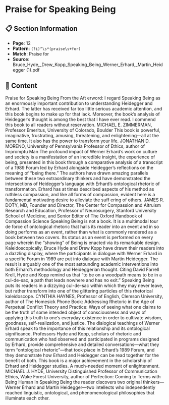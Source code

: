 # Praise for Speaking Being

## 📋 Section Information

- **Page**: 12
- **Pattern**: `(?i)^\s*(praise\s+for)`
- **Match**: Praise for
- **Source**: Bruce_Hyde,_Drew_Kopp_Speaking_Being_Werner_Erhard,_Martin_Heidegger (1).pdf

## 📄 Content

Praise for Speaking Being
From the Aft erword:
I regard Speaking Being as an enormously important contribution to understanding
Heidegger and Erhard. The latter has received far too little serious academic
attention, and this book begins to make up for that lack. Moreover, the book’s
analysis of Heidegger’s thought is among the best that I have ever read. I commend
this book to all readers without reservation.
MICHAEL E. ZIMMERMAN, Professor Emeritus, University of Colorado, Boulder
This book is powerful, imaginative, frustrating, amusing, threatening, and
enlightening—all at the same time. It also has the power to transform your life.
JONATHAN D. MORENO, University of Pennsylvania Professor of Ethics,
author of Impromptu Man
The profound impact of Werner Erhard’s work on culture and society is a
manifestation of an incredible insight, the experience of being, presented in
this book through a comparative analysis of a transcript of a 1989 Forum led by
Erhard alongside Heidegger’s reflections on the meaning of “being there.” The
authors have drawn amazing parallels between these two extraordinary thinkers
and have demonstrated the intersections of Heidegger’s language with Erhard’s
ontological rhetoric of transformation. Erhard has at times described aspects of his
method as ruthless compassion, and like all forms of compassion, evident here is a
fundamental motivating desire to alleviate the suff ering of others.
JAMES R. DOTY, MD, Founder and Director, The Center for Compassion and Altruism
Research and Education, Professor of Neurosurgery, Stanford University School of
Medicine, and Senior Editor of  The Oxford Handbook of Compassion Science
Speaking Being is not a book. It is a multimodal tour de force of ontological rhetoric
that hails its reader into an event and in so doing performs as an event, rather
than what is commonly rendered as a book between two covers. Its status as an
event is performed on every page wherein the “showing” of Being is enacted via
its remarkable design. Kaleidoscopically, Bruce Hyde and Drew Kopp have drawn
their readers into a dazzling display, where the participants in dialogue with Werner
Erhard in a specific Forum in 1989 are put into dialogue with Martin Heidegger. The
result is arguably one of the most astounding academic interventions into both
Erhard’s methodology and Heideggerian thought. Citing David Farrell Krell, Hyde
and Kopp remind us that “to be on a woodpath means to be in a cul-de-sac, a path
that leads nowhere and has no exit.” Speaking Being puts its readers in a dizzying
cul-de-sac within which they may never leave, but rather transform into one of the
glittering particles of this rhetorical kaleidoscope.
CYNTHIA HAYNES, Professor of English, Clemson University, author of  The Homesick
Phone Book: Addressing Rhetoric in the Age of Perpetual Conflict
Theory and Practice: Ways of seeing what one claims to be the truth of some
intended object of consciousness and ways of applying this truth to one’s
everyday existence in order to cultivate wisdom, goodness, self-realization, and
justice. The dialogical teachings of Werner Erhard speak to the importance of this
relationship and its ontological significance. Professors Hyde and Kopp, scholars
of rhetoric and communication who had observed and participated in programs
designed by Erhard, provide comprehensive and detailed conversations—what
they term “ontological rhetoric”—that took place in Erhard’s 1989 Forum, and they
demonstrate how Erhard and Heidegger can be read together for the benefit of
both. This book is a major achievement in the scholarship of Erhard and Heidegger
studies. A much-needed moment of enlightenment.
MICHAEL J. HYDE, University Distinguished Professor of Communication Ethics, Wake
Forest University, author of Perfection: Coming to Terms with Being Human
In Speaking Being the reader discovers two original thinkers—Werner Erhard
and Martin Heidegger—two intellects who independently reached linguistic,
ontological, and phenomenological philosophies that illuminate each other.